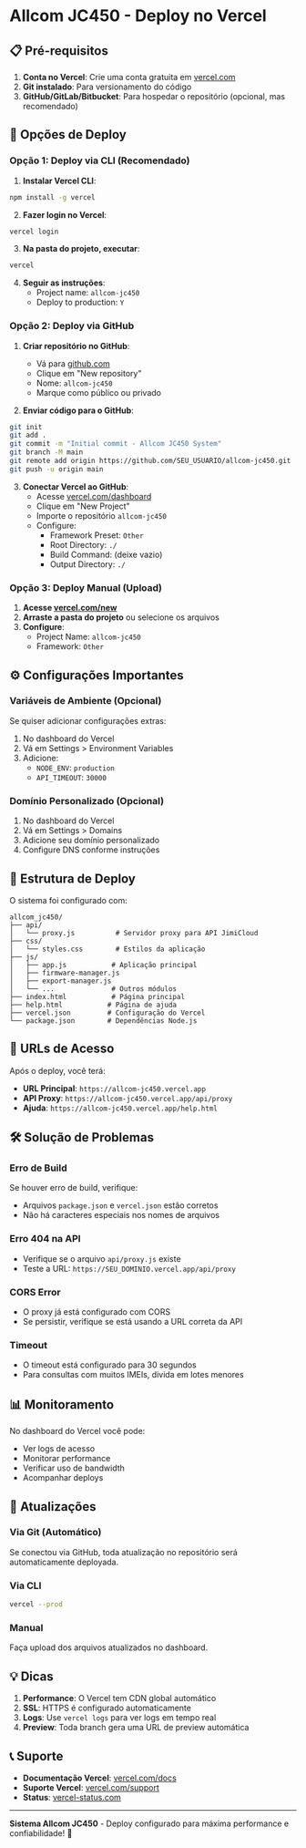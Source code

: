 # Allcom JC450 - Deploy no Vercel

## 📋 Pré-requisitos

1. **Conta no Vercel**: Crie uma conta gratuita em [vercel.com](https://vercel.com)
2. **Git instalado**: Para versionamento do código
3. **GitHub/GitLab/Bitbucket**: Para hospedar o repositório (opcional, mas recomendado)

## 🚀 Opções de Deploy

### Opção 1: Deploy via CLI (Recomendado)

1. **Instalar Vercel CLI**:
```bash
npm install -g vercel
```

2. **Fazer login no Vercel**:
```bash
vercel login
```

3. **Na pasta do projeto, executar**:
```bash
vercel
```

4. **Seguir as instruções**:
   - Project name: `allcom-jc450`
   - Deploy to production: `Y`

### Opção 2: Deploy via GitHub

1. **Criar repositório no GitHub**:
   - Vá para [github.com](https://github.com)
   - Clique em "New repository"
   - Nome: `allcom-jc450`
   - Marque como público ou privado

2. **Enviar código para o GitHub**:
```bash
git init
git add .
git commit -m "Initial commit - Allcom JC450 System"
git branch -M main
git remote add origin https://github.com/SEU_USUARIO/allcom-jc450.git
git push -u origin main
```

3. **Conectar Vercel ao GitHub**:
   - Acesse [vercel.com/dashboard](https://vercel.com/dashboard)
   - Clique em "New Project"
   - Importe o repositório `allcom-jc450`
   - Configure:
     - Framework Preset: `Other`
     - Root Directory: `./`
     - Build Command: (deixe vazio)
     - Output Directory: `./`

### Opção 3: Deploy Manual (Upload)

1. **Acesse [vercel.com/new](https://vercel.com/new)**
2. **Arraste a pasta do projeto** ou selecione os arquivos
3. **Configure**:
   - Project Name: `allcom-jc450`
   - Framework: `Other`

## ⚙️ Configurações Importantes

### Variáveis de Ambiente (Opcional)

Se quiser adicionar configurações extras:

1. No dashboard do Vercel
2. Vá em Settings > Environment Variables
3. Adicione:
   - `NODE_ENV`: `production`
   - `API_TIMEOUT`: `30000`

### Domínio Personalizado (Opcional)

1. No dashboard do Vercel
2. Vá em Settings > Domains
3. Adicione seu domínio personalizado
4. Configure DNS conforme instruções

## 📁 Estrutura de Deploy

O sistema foi configurado com:

```
allcom_jc450/
├── api/
│   └── proxy.js          # Servidor proxy para API JimiCloud
├── css/
│   └── styles.css        # Estilos da aplicação
├── js/
│   ├── app.js           # Aplicação principal
│   ├── firmware-manager.js
│   ├── export-manager.js
│   └── ...              # Outros módulos
├── index.html           # Página principal
├── help.html           # Página de ajuda
├── vercel.json         # Configuração do Vercel
└── package.json        # Dependências Node.js
```

## 🔗 URLs de Acesso

Após o deploy, você terá:

- **URL Principal**: `https://allcom-jc450.vercel.app`
- **API Proxy**: `https://allcom-jc450.vercel.app/api/proxy`
- **Ajuda**: `https://allcom-jc450.vercel.app/help.html`

## 🛠️ Solução de Problemas

### Erro de Build
Se houver erro de build, verifique:
- Arquivos `package.json` e `vercel.json` estão corretos
- Não há caracteres especiais nos nomes de arquivos

### Erro 404 na API
- Verifique se o arquivo `api/proxy.js` existe
- Teste a URL: `https://SEU_DOMINIO.vercel.app/api/proxy`

### CORS Error
- O proxy já está configurado com CORS
- Se persistir, verifique se está usando a URL correta da API

### Timeout
- O timeout está configurado para 30 segundos
- Para consultas com muitos IMEIs, divida em lotes menores

## 📊 Monitoramento

No dashboard do Vercel você pode:
- Ver logs de acesso
- Monitorar performance
- Verificar uso de bandwidth
- Acompanhar deploys

## 🔄 Atualizações

### Via Git (Automático)
Se conectou via GitHub, toda atualização no repositório será automaticamente deployada.

### Via CLI
```bash
vercel --prod
```

### Manual
Faça upload dos arquivos atualizados no dashboard.

## 💡 Dicas

1. **Performance**: O Vercel tem CDN global automático
2. **SSL**: HTTPS é configurado automaticamente
3. **Logs**: Use `vercel logs` para ver logs em tempo real
4. **Preview**: Toda branch gera uma URL de preview automática

## 📞 Suporte

- **Documentação Vercel**: [vercel.com/docs](https://vercel.com/docs)
- **Suporte Vercel**: [vercel.com/support](https://vercel.com/support)
- **Status**: [vercel-status.com](https://vercel-status.com)

---

**Sistema Allcom JC450** - Deploy configurado para máxima performance e confiabilidade! 🚀
